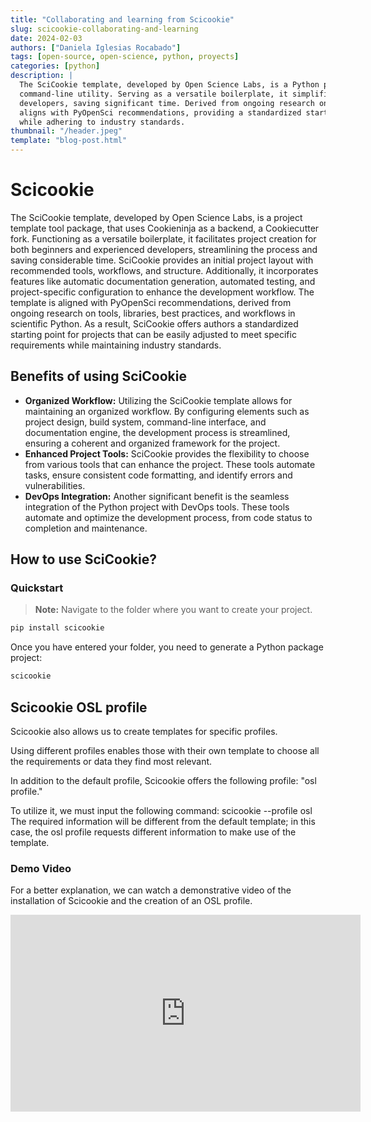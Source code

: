 ```yaml
---
title: "Collaborating and learning from Scicookie"
slug: scicookie-collaborating-and-learning
date: 2024-02-03
authors: ["Daniela Iglesias Rocabado"]
tags: [open-source, open-science, python, proyects]
categories: [python]
description: |
  The SciCookie template, developed by Open Science Labs, is a Python package based on the Cookieninja A Cookiecutter Fork
  command-line utility. Serving as a versatile boilerplate, it simplifies project creation for both beginners and experienced
  developers, saving significant time. Derived from ongoing research on scientific Python tools and best practices, SciCookie
  aligns with PyOpenSci recommendations, providing a standardized starting point for projects that can be easily customized
  while adhering to industry standards.
thumbnail: "/header.jpeg"
template: "blog-post.html"
---
```

# Scicookie

The SciCookie template, developed by Open Science Labs, is a project template tool package, that uses Cookieninja as a backend, a Cookiecutter fork. Functioning as a versatile boilerplate, it facilitates project creation for both beginners and experienced developers, streamlining the process and saving considerable time. SciCookie provides an initial project layout with recommended tools, workflows, and structure. Additionally, it incorporates features like automatic documentation generation, automated testing, and project-specific configuration to enhance the development workflow. The template is aligned with PyOpenSci recommendations, derived from ongoing research on tools, libraries, best practices, and workflows in scientific Python. As a result, SciCookie offers authors a standardized starting point for projects that can be easily adjusted to meet specific requirements while maintaining industry standards.


## Benefits of using SciCookie

- **Organized Workflow:** Utilizing the SciCookie template allows for maintaining an organized workflow. By configuring elements such as project design, build system, command-line interface, and documentation engine, the development process is streamlined, ensuring a coherent and organized framework for the project.
- **Enhanced Project Tools:** SciCookie provides the flexibility to choose from various tools that can enhance the project. These tools automate tasks, ensure consistent code formatting, and identify errors and vulnerabilities.
- **DevOps Integration:** Another significant benefit is the seamless integration of the Python project with DevOps tools. These tools automate and optimize the development process, from code status to completion and maintenance.

## How to use SciCookie?

### Quickstart

>**Note:**
Navigate to the folder where you want to create your project.


```bash
pip install scicookie
```

Once you have entered your folder, you need to generate a Python package project:

```bash
scicookie
```

## Scicookie OSL profile

Scicookie also allows us to create templates for specific profiles.

Using different profiles enables those with their own template to choose all the requirements or data they find most relevant.

In addition to the default profile, Scicookie offers the following profile: "osl profile."

To utilize it, we must input the following command:
scicookie --profile osl
The required information will be different from the default template; in this case, the osl profile requests different information to make use of the template.

### Demo Video

For a better explanation, we can watch a demonstrative video of the installation of Scicookie and the creation of an OSL profile.

<iframe width="560" height="315" src="https://www.youtube.com/embed/GozNb4i47Ds" frameborder="0" allowfullscreen></iframe>

